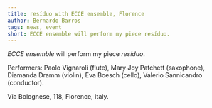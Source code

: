```yaml
---
title: resíduo with ECCE ensemble, Florence
author: Bernardo Barros
tags: news, event
short: ECCE ensemble will perform my piece resíduo.
---
```


*ECCE ensemble* will perform my piece *resíduo*. 

Performers: Paolo Vignaroli (flute), Mary Joy Patchett (saxophone),
Diamanda Dramm (violin), Eva Boesch (cello), Valerio Sannicandro
(conductor). 

Via Bolognese, 118, Florence, Italy.


